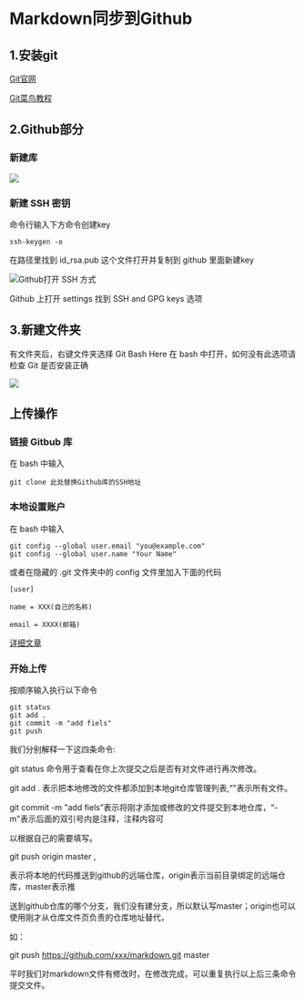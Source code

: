# Markdown同步到Github

## 1.安装git

[Git官网](https://git-scm.com/)

[Git菜鸟教程](https://www.runoob.com/git/git-status.html)

## 2.Github部分

### 新建库

![](https://s4.ax1x.com/2022/02/08/H31mTI.png)

### 新建 SSH 密钥

命令行输入下方命令创建key

```
ssh-keygen -o
```

在路径里找到 id\_rsa.pub 这个文件打开并复制到 github 里面新建key

![](https://s4.ax1x.com/2022/02/08/H31Zmd.png)Github打开 SSH 方式

Github 上打开 settings 找到 SSH and GPG keys 选项

## 3.新建文件夹

有文件夹后，右键文件夹选择 Git Bash Here 在 bash 中打开，如何没有此选项请检查 Git 是否安装正确

![](https://s4.ax1x.com/2022/02/08/H31e0A.png)

## 上传操作

### 链接 Gitbub 库

在 bash 中输入

```
git clone 此处替换Github库的SSH地址
```

### 本地设置账户

在 bash 中输入

```
git config --global user.email "you@example.com"  
git config --global user.name "Your Name"
```

或者在隐藏的 .git 文件夹中的 config 文件里加入下面的代码

```
[user]
 
name = XXX(自己的名称)
 
email = XXXX(邮箱)
```

[详细文章](https://blog.csdn.net/qq_46036214/article/details/116275598)

### 开始上传

按顺序输入执行以下命令

```
git status
git add .
git commit -m "add fiels"
git push 
```

我们分别解释一下这四条命令:

git status 命令用于查看在你上次提交之后是否有对文件进行再次修改。

git add . 表示把本地修改的文件都添加到本地git仓库管理列表,“"表示所有文件。

git commit -m "add fiels”表示将刚才添加或修改的文件提交到本地仓库，“-m"表示后面的双引号内是注释，注释内容可

以根据自己的需要填写。

git push origin master ,

表示将本地的代码推送到github的远端仓库，origin表示当前目录绑定的远端仓库，master表示推

送到github仓库的哪个分支，我们没有建分支，所以默认写master；origin也可以使用刚才从仓库文件页负责的仓库地址替代，

如：

git push <https://github.com/xxx/markdown.git> master

平时我们对markdown文件有修改时，在修改完成，可以重复执行以上后三条命令提交文件。
